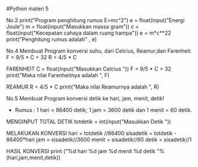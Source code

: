 #Python materi 5

No.3
print("Program penghitung rumus E=mc^2")
e = float(input("Energi Joule")
m = float(input("Masukkan massa gram"))
c = float(input("Kecepatan cahaya dalam ruang hampa"))
e = m*c**22
print("Penghitung rumus adalah" , e)

No.4
Membuat Program konversi suhu, dari Celcius, Reamur,dan Farenheit.
F = 9/5 * C + 32
R = 4/5 * C

FARENHEIT
C = float(input("Masukkan Celcius "))
F = 9/5 * C + 32
print("Maka nilai Farenheitnya adalah ", F)

REAMUR
R = 4/5 * C 
print("Maka nilai   Reamurnya  adalah ", R)


No.5
Membuat Program konversi detik ke hari, jam, menit, detik!
- Rumus : 1 hari = 86400 detik; 1 jam = 3600 detik dan 1 menit = 60 detik.

MENGINPUT TOTAL DETIK
totdetik  = int(input("Masukkan Detik "))

MELAKUKAN KONVERSI
hari      = totdetik //86400
sisadetik = totdetik - 86400*hari
jam       = sisadetik//3600
menit     = sisadetik//60
detik     = sisadetik//1

HASIL KONVERSI
print ("%d hari %d jam %d menit %d detik "%(hari,jam,menit,detik))
